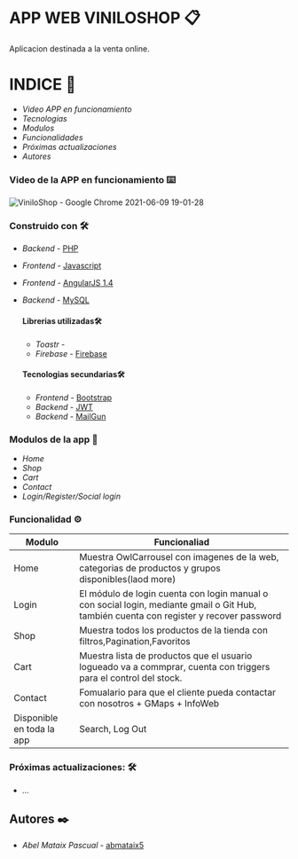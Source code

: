 


# APP WEB VINILOSHOP 📋

Aplicacion destinada a la venta online.





# INDICE 📌


*  *Video APP en funcionamiento* 
*  *Tecnologias* 
*  *Modulos* 
*  *Funcionalidades*
*  *Próximas actualizaciones* 
*  *Autores*


### Video de la APP en funcionamiento ⌨️

![ViniloShop - Google Chrome 2021-06-09 19-01-28](https://user-images.githubusercontent.com/62066419/121399498-c5553c00-c956-11eb-8838-e6aea446faa3.gif)




### Construido con 🛠️


* *Backend* - [PHP](https://www.php.net/)
* *Frontend* - [Javascript](https://es.wikipedia.org/wiki/JavaScript)
* *Frontend* - [AngularJS 1.4](https://angularjs.org/)
* *Backend* - [MySQL](https://www.mysql.com/)


    #### Librerias utilizadas🛠️


    * *Toastr* - 
    * *Firebase* - [Firebase](https://firebase.google.com/?hl=es)

    #### Tecnologias secundarias🛠️

    *   *Frontend* - [Bootstrap](https://getbootstrap.com/)
    *   *Backend* - [JWT](https://jwt.io/)
    *   *Backend* - [MailGun](https://www.mailgun.com/?utm_term=mailgun&utm_campaign=12070351916&utm_content=&utm_source=google&utm_medium=cpc&hsa_grp=119308153667&hsa_cam=750089235&hsa_mt=e&hsa_net=adwords&hsa_ver=3&hsa_acc=2217295277&hsa_ad=491312739064&hsa_src=g&hsa_tgt=kwd-41599135362&hsa_kw=mailgun&gclid=Cj0KCQjwzYGGBhCTARIsAHdMTQxmR6zuAXG0Ln7Gh0nvELbRtBl2x4adOYebLI67aqiPMVOml_qhWfgaAv3EEALw_wcB)
    


### Modulos de la app 🔩

* *Home* 
* *Shop* 
*  *Cart* 
* *Contact* 
* *Login/Register/Social login*


### Funcionalidad ⚙️

|Modulo | Funcionaliad|
| ------------- | ------------- |
| Home  | Muestra OwlCarrousel con imagenes de la web, categorias de productos y grupos disponibles(laod more) |
| Login | El módulo de login cuenta con login manual o con social login, mediante gmail o Git Hub, también cuenta con register y recover password |
| Shop | Muestra todos los productos de la tienda con filtros,Pagination,Favoritos  |
| Cart | Muestra lista de productos que el usuario logueado va a commprar, cuenta con triggers para el control del stock. |
| Contact | Fomualario para que el cliente pueda contactar con nosotros + GMaps + InfoWeb  |
| Disponible en toda la app | Search, Log Out  |

### Próximas actualizaciones: 🛠️


* *...* 


## Autores ✒️



* *Abel Mataix Pascual* - [abmataix5](https://github.com/abmataix5/)
